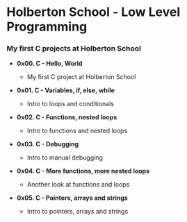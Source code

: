 # Holberton School - Low Level Programming
### My first C projects at Holberton School

* **0x00. C - Hello, World**
  * My first C project at Holberton School

* **0x01. C - Variables, if, else, while**
  * Intro to loops and conditionals

* **0x02. C - Functions, nested loops**
  * Intro to functions and nested loops

* **0x03. C - Debugging**
  * Intro to manual debugging

* **0x04. C - More functions, more nested loops**
  * Another look at functions and loops

* **0x05. C - Pointers, arrays and strings**
  * Intro to pointers, arrays and strings
